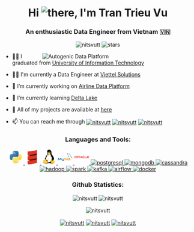 <h1 align="center">Hi <img src="https://github.com/UtkarshPathrabe/UtkarshPathrabe/blob/main/assets/wave.gif" height="26" alt="there">, I'm Tran Trieu Vu</h1>
<h3 align="center">An enthusiastic Data Engineer from Vietnam 🇻🇳</h3>

<p align="center"> 
    <img src="https://komarev.com/ghpvc/?username=nitsvutt&label=Profile%20views&color=0e75b6&style=flat" alt="nitsvutt" />
    <img src="https://img.shields.io/github/stars/nitsvutt?label=Stars" alt="stars">
</p>

<img align="right" alt="Autogenic Data Platform" width="400" src="https://media.licdn.com/dms/image/D4E12AQEE6REf-vVcMQ/article-inline_image-shrink_400_744/0/1668981838186?e=1690416000&v=beta&t=5PSTZWq1AuZ7FwXD8vTQcIe1X9WJNuA7JxkeTthWhag">

<p>

- 🧑‍🎓 I graduated from [University of Information Technology](https://www.uit.edu.vn)
    
- 👨‍💻 I'm currently a Data Engineer at [Viettel Solutions](https://solutions.viettel.vn/vi)

- 🔭 I’m currently working on [Airline Data Platform](https://github.com/nitsvutt/airline-data-platform)

- 🌱 I’m currently learning [Delta Lake](https://delta.io/)

- 📝 All of my projects are available at [here](https://github.com/nitsvutt?tab=repositories)

- 📫 You can reach me through <a href="mailto:nitsvutt@gmail.com" target="_blank" rel="noreferrer"> <img align="center" src="https://upload.wikimedia.org/wikipedia/commons/thumb/7/7e/Gmail_icon_%282020%29.svg/2560px-Gmail_icon_%282020%29.svg.png" alt="nitsvutt" height="20" /></a> <a href="https://linkedin.com/in/nitsvutt" target="_blank" rel="noreferrer"> <img align="center" src="https://cdn-icons-png.flaticon.com/512/174/174857.png" alt="nitsvutt" height="20" /></a> <a href="https://instagram.com/nitsvutt" target="_blank" rel="noreferrer"> <img align="center" src="https://raw.githubusercontent.com/rahuldkjain/github-profile-readme-generator/master/src/images/icons/Social/instagram.svg" alt="nitsvutt" height="20" /></a>
</p>

<h3 align="center">Languages and Tools:</h3>
<p align="center"> <a href="https://www.python.org" target="_blank" rel="noreferrer"> <img src="https://raw.githubusercontent.com/devicons/devicon/master/icons/python/python-original.svg" alt="python" width="40" height="40"/> </a> <a href="https://www.scala-lang.org" target="_blank" rel="noreferrer"> <img src="https://raw.githubusercontent.com/devicons/devicon/master/icons/scala/scala-original.svg" alt="scala" width="40" height="40"/> </a> <a href="https://www.linux.org/" target="_blank" rel="noreferrer"> <img src="https://raw.githubusercontent.com/devicons/devicon/master/icons/linux/linux-original.svg" alt="linux" width="40" height="40"/> </a> <a href="https://www.mysql.com/" target="_blank" rel="noreferrer"> <img src="https://raw.githubusercontent.com/devicons/devicon/master/icons/mysql/mysql-original-wordmark.svg" alt="mysql" width="40" height="40"/> </a> <a href="https://www.oracle.com/" target="_blank" rel="noreferrer"> <img src="https://raw.githubusercontent.com/devicons/devicon/master/icons/oracle/oracle-original.svg" alt="oracle" width="40" height="40"/> </a> <a href="https://www.postgresql.org" target="_blank" rel="noreferrer"> <img src="https://www.postgresql.org/media/img/about/press/elephant.png" alt="postgresql" width="40" height="40"/> </a> <a href="https://www.mongodb.com/" target="_blank" rel="noreferrer"> <img src="https://cdn.icon-icons.com/icons2/2415/PNG/512/mongodb_original_logo_icon_146424.png" alt="mongodb" width="40" height="40"/> </a> <a href="https://cassandra.apache.org/" target="_blank" rel="noreferrer"> <img src="https://www.vectorlogo.zone/logos/apache_cassandra/apache_cassandra-icon.svg" alt="cassandra" width="40" height="40"/> </a> <a href="https://hadoop.apache.org/" target="_blank" rel="noreferrer"> <img src="https://www.vectorlogo.zone/logos/apache_hadoop/apache_hadoop-icon.svg" alt="hadoop" width="40" height="40"/> </a> <a href="https://spark.apache.org/" target="_blank" rel="noreferrer"> <img src="https://cdn.icon-icons.com/icons2/2699/PNG/512/apache_spark_logo_icon_170560.png" alt="spark" width="40" height="40" /> </a> <a href="https://kafka.apache.org/" target="_blank" rel="noreferrer"> <img src="https://www.vectorlogo.zone/logos/apache_kafka/apache_kafka-icon.svg" alt="kafka" width="40" height="40"/> </a> <a href="https://airflow.apache.org/" target="_blank" rel="noreferrer"> <img src="https://lh3.googleusercontent.com/P-RLru4O6beYhy-pzomD5Ujry9oCSNhdMNGyDV09SENhFKTGqBns8M0UJaM1tklpWzQm1KlTgmIFjVYaZCLoMA" alt="airflow" width="38" height="38"/> </a> <a href="https://www.docker.com/" target="_blank" rel="noreferrer"> <img src="https://www.docker.com/wp-content/uploads/2022/03/Moby-logo.png.webp" alt="docker" height="38" /> </a> </p>

<h3 align="center">Github Statistics:</h3>

<p align="center">
    <img align="center" height="180" width="400" src="https://github-readme-stats.vercel.app/api?username=nitsvutt&show_icons=true&locale=en" alt="nitsvutt"/>
    <img align="center" height="180" width="400" src="https://github-readme-stats.vercel.app/api/top-langs?username=nitsvutt&show_icons=true&locale=en&layout=compact" alt="nitsvutt" />
</p>

<p align="center"><img align="center" height="180" src="https://github-readme-streak-stats.herokuapp.com/?user=nitsvutt&" alt="nitsvutt" /></p>

<p align="center">
<a href="mailto:nitsvutt@gmail.com" target="_blank" rel="noreferrer"> <img align="center" src="https://upload.wikimedia.org/wikipedia/commons/thumb/7/7e/Gmail_icon_%282020%29.svg/2560px-Gmail_icon_%282020%29.svg.png" alt="nitsvutt" height="20" /></a> <a href="https://linkedin.com/in/nitsvutt" target="_blank" rel="noreferrer"> <img align="center" src="https://cdn-icons-png.flaticon.com/512/174/174857.png" alt="nitsvutt" height="20" /></a> <a href="https://instagram.com/nitsvutt" target="_blank" rel="noreferrer"> <img align="center" src="https://raw.githubusercontent.com/rahuldkjain/github-profile-readme-generator/master/src/images/icons/Social/instagram.svg" alt="nitsvutt" height="20" /></a>
</p>
